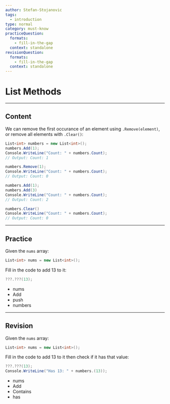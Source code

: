```yaml
---
author: Stefan-Stojanovic
tags:
  - introduction
type: normal
category: must-know
practiceQuestion:
  formats:
    - fill-in-the-gap
  context: standalone
revisionQuestion:
  formats:
    - fill-in-the-gap
  context: standalone
---
```


# List Methods

---

## Content

We can remove the first occurance of an element using `.Remove(element)`, or remove all elements with `.Clear()`:

```csharp
List<int> numbers = new List<int>();
numbers.Add(1);
Console.WriteLine("Count: " + numbers.Count);
// Output: Count: 1

numbers.Remove(1);
Console.WriteLine("Count: " + numbers.Count);
// Output: Count: 0

numbers.Add(1);
numbers.Add(3)
Console.WriteLine("Count: " + numbers.Count);
// Output: Count: 2

numbers.Clear()
Console.WriteLine("Count: " + numbers.Count);
// Output: Count: 0
```



---

## Practice

Given the `nums` array:

```csharp
List<int> nums = new List<int>();
```

Fill in the code to add 13 to it:
```csharp
???.???(13);
```

- nums
- Add
- push
- numbers

---

## Revision

Given the `nums` array:

```csharp
List<int> nums = new List<int>();
```

Fill in the code to add 13 to it then check if it has that value:
```csharp
???.???(13);
Console.WriteLine("Has 13: " + numbers.(13));
```

- nums
- Add
- Contains
- has